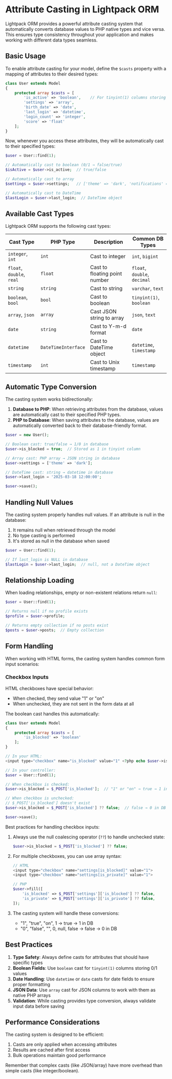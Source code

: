 # Attribute Casting in Lightpack ORM

Lightpack ORM provides a powerful attribute casting system that automatically converts database values to PHP native types and vice versa. This ensures type consistency throughout your application and makes working with different data types seamless.

## Basic Usage

To enable attribute casting for your model, define the `$casts` property with a mapping of attributes to their desired types:

```php
class User extends Model
{
    protected array $casts = [
        'is_active' => 'boolean',    // For tinyint(1) columns storing 0/1
        'settings' => 'array',
        'birth_date' => 'date',
        'last_login' => 'datetime',
        'login_count' => 'integer',
        'score' => 'float'
    ];
}
```

Now, whenever you access these attributes, they will be automatically cast to their specified types:

```php
$user = User::find(1);

// Automatically cast to boolean (0/1 → false/true)
$isActive = $user->is_active;  // true/false

// Automatically cast to array
$settings = $user->settings;   // ['theme' => 'dark', 'notifications' => true]

// Automatically cast to DateTime
$lastLogin = $user->last_login;  // DateTime object
```

## Available Cast Types

Lightpack ORM supports the following cast types:

| Cast Type | PHP Type | Description | Common DB Types |
|-----------|----------|-------------|----------------|
| `integer`, `int` | `int` | Cast to integer | `int`, `bigint` |
| `float`, `double`, `real` | `float` | Cast to floating point number | `float`, `double`, `decimal` |
| `string` | `string` | Cast to string | `varchar`, `text` |
| `boolean`, `bool` | `bool` | Cast to boolean | `tinyint(1)`, `boolean` |
| `array`, `json` | `array` | Cast JSON string to array | `json`, `text` |
| `date` | `string` | Cast to Y-m-d format | `date` |
| `datetime` | `DateTimeInterface` | Cast to DateTime object | `datetime`, `timestamp` |
| `timestamp` | `int` | Cast to Unix timestamp | `timestamp` |

## Automatic Type Conversion

The casting system works bidirectionally:

1. **Database to PHP**: When retrieving attributes from the database, values are automatically cast to their specified PHP types.
2. **PHP to Database**: When saving attributes to the database, values are automatically converted back to their database-friendly format.

```php
$user = new User();

// Boolean cast: true/false → 1/0 in database
$user->is_blocked = true;  // Stored as 1 in tinyint column

// Array cast: PHP array → JSON string in database
$user->settings = ['theme' => 'dark'];

// DateTime cast: string → datetime in database
$user->last_login = '2025-03-18 12:00:00';

$user->save();
```

## Handling Null Values

The casting system properly handles null values. If an attribute is null in the database:

1. It remains null when retrieved through the model
2. No type casting is performed
3. It's stored as null in the database when saved

```php
$user = User::find(1);

// If last_login is NULL in database
$lastLogin = $user->last_login;  // null, not a DateTime object
```

## Relationship Loading

When loading relationships, empty or non-existent relations return `null`:

```php
$user = User::find(1);

// Returns null if no profile exists
$profile = $user->profile;  

// Returns empty collection if no posts exist
$posts = $user->posts;  // Empty collection
```

## Form Handling

When working with HTML forms, the casting system handles common form input scenarios:

### Checkbox Inputs

HTML checkboxes have special behavior:
- When checked, they send value "1" or "on"
- When unchecked, they are not sent in the form data at all

The boolean cast handles this automatically:

```php
class User extends Model
{
    protected array $casts = [
        'is_blocked' => 'boolean'
    ];
}

// In your HTML:
<input type="checkbox" name="is_blocked" value="1" <?php echo $user->is_blocked ? 'checked' : ''; ?>>

// In your controller:
$user = User::find(1);

// When checkbox is checked:
$user->is_blocked = $_POST['is_blocked'];  // "1" or "on" → true → 1 in DB

// When checkbox is unchecked:
// $_POST['is_blocked'] doesn't exist
$user->is_blocked = $_POST['is_blocked'] ?? false;  // false → 0 in DB

$user->save();
```

Best practices for handling checkbox inputs:

1. Always use the null coalescing operator (`??`) to handle unchecked state:
   ```php
   $user->is_blocked = $_POST['is_blocked'] ?? false;
   ```

2. For multiple checkboxes, you can use array syntax:
   ```php
   // HTML
   <input type="checkbox" name="settings[is_blocked]" value="1">
   <input type="checkbox" name="settings[is_private]" value="1">

   // PHP
   $user->fill([
       'is_blocked' => $_POST['settings']['is_blocked'] ?? false,
       'is_private' => $_POST['settings']['is_private'] ?? false,
   ]);
   ```

3. The casting system will handle these conversions:
   - "1", "true", "on", 1 → true → 1 in DB
   - "0", "false", "", 0, null, false → false → 0 in DB

## Best Practices

1. **Type Safety**: Always define casts for attributes that should have specific types
2. **Boolean Fields**: Use `boolean` cast for `tinyint(1)` columns storing 0/1 values
3. **Date Handling**: Use `datetime` or `date` casts for date fields to ensure proper formatting
4. **JSON Data**: Use `array` cast for JSON columns to work with them as native PHP arrays
5. **Validation**: While casting provides type conversion, always validate input data before saving

## Performance Considerations

The casting system is designed to be efficient:

1. Casts are only applied when accessing attributes
2. Results are cached after first access
3. Bulk operations maintain good performance

Remember that complex casts (like JSON/array) have more overhead than simple casts (like integer/boolean).
